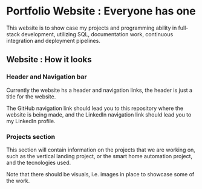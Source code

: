 # Portfolio Website : Everyone has one
This website is to show case my projects and programming ability in full-stack development, utilizing SQL, documentation work, continuous integration and deployment pipelines.

## Website : How it looks
### Header and Navigation bar
Currently the website hs a header and navigation links, the header is just a title for the website.

The GitHub navigation link should lead you to this repository where the website is being made,
and the LinkedIn navigation link should lead you to my LinkedIn profile.

### Projects section
This section will contain information on the projects that we are working on, such as the
vertical landing project, or the smart home automation project, and the tecnologies used.

Note that there should be visuals, i.e. images in place to showcase some of the work.